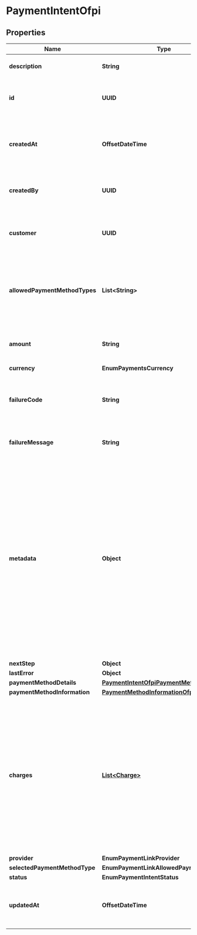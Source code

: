 

# PaymentIntentOfpi


## Properties

| Name | Type | Description | Notes |
|------------ | ------------- | ------------- | -------------|
|**description** | **String** | The description of the payment.  |  |
|**id** | **UUID** | Belvo&#39;s unique ID for the current payment intent. |  |
|**createdAt** | **OffsetDateTime** | The ISO-8601 timestamp of when the data point was last updated in Belvo&#39;s database. |  |
|**createdBy** | **UUID** | Belvo&#39;s unique ID for the user that created this payment intent. |  |
|**customer** | **UUID** | Belvo&#39;s unique ID for the customer related to this payment intent. |  |
|**allowedPaymentMethodTypes** | **List&lt;String&gt;** | A list of payment method types allowed in this payment intent. For OFPI, the value will be &#x60;open_finance&#x60;. |  |
|**amount** | **String** | Amount to be paid by your customer in this payment intent.  |  |
|**currency** | **EnumPaymentsCurrency** |  |  |
|**failureCode** | **String** | Error code that explains the reason behind a payment being unsuccessful (if applicable).  |  |
|**failureMessage** | **String** | Further information regarding the &#x60;failure_code&#x60;.  |  |
|**metadata** | **Object** | Optional and customizable object where you can provide any additional key-value pairs for your internal purposes. For example, an internal reference number.  ⚠️ **Note**: You can only provide up to 50 keys (keys can have up to 50 characters each and each value can be up to 500 characters). We do not support nested objects, only ASCII values. |  [optional] |
|**nextStep** | **Object** |  |  |
|**lastError** | **Object** |  |  |
|**paymentMethodDetails** | [**PaymentIntentOfpiPaymentMethodDetails**](PaymentIntentOfpiPaymentMethodDetails.md) |  |  |
|**paymentMethodInformation** | [**PaymentMethodInformationOfpi**](PaymentMethodInformationOfpi.md) |  |  |
|**charges** | [**List&lt;Charge&gt;**](Charge.md) | An array of charge objects related to this paymnet intent. If no charges are associated, we return an empty array.  **Note**: The charges resource will be deprecated and removed from our API by end of Q1 2023. We recommend not using any data from this resource.  |  [optional] |
|**provider** | **EnumPaymentLinkProvider** |  |  |
|**selectedPaymentMethodType** | **EnumPaymentLinkAllowedPaymentMethod** |  |  |
|**status** | **EnumPaymentIntentStatus** |  |  |
|**updatedAt** | **OffsetDateTime** | The ISO-8601 timestamp of when the payment intent was last updated.  |  |



